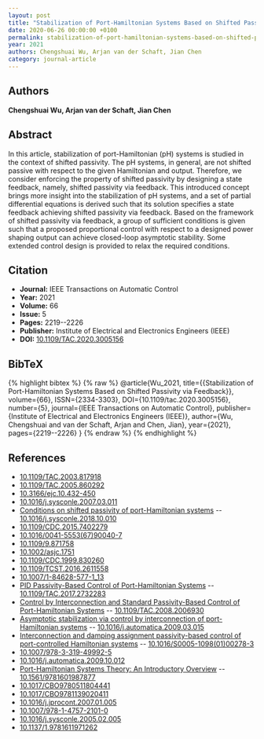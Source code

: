 ```yaml
---
layout: post
title: "Stabilization of Port-Hamiltonian Systems Based on Shifted Passivity via Feedback"
date: 2020-06-26 00:00:00 +0100
permalink: stabilization-of-port-hamiltonian-systems-based-on-shifted-passivity-via-feedback
year: 2021
authors: Chengshuai Wu, Arjan van der Schaft, Jian Chen
category: journal-article
---
```

 
## Authors
**Chengshuai Wu, Arjan van der Schaft, Jian Chen**
 
## Abstract
In this article, stabilization of port-Hamiltonian (pH) systems is studied in the context of shifted passivity. The pH systems, in general, are not shifted passive with respect to the given Hamiltonian and output. Therefore, we consider enforcing the property of shifted passivity by designing a state feedback, namely, shifted passivity via feedback. This introduced concept brings more insight into the stabilization of pH systems, and a set of partial differential equations is derived such that its solution specifies a state feedback achieving shifted passivity via feedback. Based on the framework of shifted passivity via feedback, a group of sufficient conditions is given such that a proposed proportional control with respect to a designed power shaping output can achieve closed-loop asymptotic stability. Some extended control design is provided to relax the required conditions.
 
## Citation
- **Journal:** IEEE Transactions on Automatic Control
- **Year:** 2021
- **Volume:** 66
- **Issue:** 5
- **Pages:** 2219--2226
- **Publisher:** Institute of Electrical and Electronics Engineers (IEEE)
- **DOI:** [10.1109/TAC.2020.3005156](https://doi.org/10.1109/TAC.2020.3005156)
 
## BibTeX
{% highlight bibtex %}
{% raw %}
@article{Wu_2021,
  title={{Stabilization of Port-Hamiltonian Systems Based on Shifted Passivity via Feedback}},
  volume={66},
  ISSN={2334-3303},
  DOI={10.1109/tac.2020.3005156},
  number={5},
  journal={IEEE Transactions on Automatic Control},
  publisher={Institute of Electrical and Electronics Engineers (IEEE)},
  author={Wu, Chengshuai and van der Schaft, Arjan and Chen, Jian},
  year={2021},
  pages={2219--2226}
}
{% endraw %}
{% endhighlight %}
 
## References
- [10.1109/TAC.2003.817918](https://doi.org/10.1109/TAC.2003.817918)
- [10.1109/TAC.2005.860292](https://doi.org/10.1109/TAC.2005.860292)
- [10.3166/ejc.10.432-450](https://doi.org/10.3166/ejc.10.432-450)
- [10.1016/j.sysconle.2007.03.011](https://doi.org/10.1016/j.sysconle.2007.03.011)
- [Conditions on shifted passivity of port-Hamiltonian systems](conditions-on-shifted-passivity-of-port-hamiltonian-systems) -- [10.1016/j.sysconle.2018.10.010](https://doi.org/10.1016/j.sysconle.2018.10.010)
- [10.1109/CDC.2015.7402279](https://doi.org/10.1109/CDC.2015.7402279)
- [10.1016/0041-5553(67)90040-7](https://doi.org/10.1016/0041-5553(67)90040-7)
- [10.1109/9.871758](https://doi.org/10.1109/9.871758)
- [10.1002/asjc.1751](https://doi.org/10.1002/asjc.1751)
- [10.1109/CDC.1999.830260](https://doi.org/10.1109/CDC.1999.830260)
- [10.1109/TCST.2016.2611558](https://doi.org/10.1109/TCST.2016.2611558)
- [10.1007/1-84628-577-1_13](https://doi.org/10.1007/1-84628-577-1_13)
- [PID Passivity-Based Control of Port-Hamiltonian Systems](pid-passivity-based-control-of-port-hamiltonian-systems) -- [10.1109/TAC.2017.2732283](https://doi.org/10.1109/TAC.2017.2732283)
- [Control by Interconnection and Standard Passivity-Based Control of Port-Hamiltonian Systems](control-by-interconnection-and-standard-passivity-based-control-of-port-hamiltonian-systems) -- [10.1109/TAC.2008.2006930](https://doi.org/10.1109/TAC.2008.2006930)
- [Asymptotic stabilization via control by interconnection of port-Hamiltonian systems](asymptotic-stabilization-via-control-by-interconnection-of-port-hamiltonian-systems) -- [10.1016/j.automatica.2009.03.015](https://doi.org/10.1016/j.automatica.2009.03.015)
- [Interconnection and damping assignment passivity-based control of port-controlled Hamiltonian systems](interconnection-and-damping-assignment-passivity-based-control-of-port-controlled-hamiltonian-systems) -- [10.1016/S0005-1098(01)00278-3](https://doi.org/10.1016/S0005-1098(01)00278-3)
- [10.1007/978-3-319-49992-5](https://doi.org/10.1007/978-3-319-49992-5)
- [10.1016/j.automatica.2009.10.012](https://doi.org/10.1016/j.automatica.2009.10.012)
- [Port-Hamiltonian Systems Theory: An Introductory Overview](port-hamiltonian-systems-theory-an-introductory-overview) -- [10.1561/9781601987877](https://doi.org/10.1561/9781601987877)
- [10.1017/CBO9780511804441](https://doi.org/10.1017/CBO9780511804441)
- [10.1017/CBO9781139020411](https://doi.org/10.1017/CBO9781139020411)
- [10.1016/j.jprocont.2007.01.005](https://doi.org/10.1016/j.jprocont.2007.01.005)
- [10.1007/978-1-4757-2101-0](https://doi.org/10.1007/978-1-4757-2101-0)
- [10.1016/j.sysconle.2005.02.005](https://doi.org/10.1016/j.sysconle.2005.02.005)
- [10.1137/1.9781611971262](https://doi.org/10.1137/1.9781611971262)

